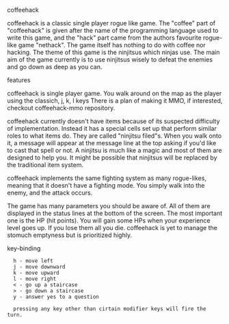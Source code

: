 coffeehack

coffeehack is a classic single player rogue like game.
The "coffee" part of "coffeehack" is given after the name of the programming language used to write this game,
and the "hack" part came from the authors favourite rogue-like game "nethack".
The game itself has nothing to do with coffee nor hacking.
The theme of this game is the ninjitsus which ninjas use. 
The main aim of the game currently is to use ninjitsus wisely to defeat the enemies and go down as deep as you can.

features

coffeehack is single player game. You walk around on the map as the player using the classich, j, k, l keys
There is a plan of making it MMO, if interested, checkout coffeehack-mmo repository.

coffeehack currently doesn't have items because of its suspected difficulty of implementation.
Instead it has a special cells set up that perform similar roles to what items do.
They are called "ninjitsu filed"s. When you walk onto it, a message will appear at the message line at the top
asking if you'd like to cast that spell or not. A ninjitsu is much like a magic and most of them are designed to help you.
It might be possible that ninjitsus will be replaced by the traditional item system.      

coffeehack implements the same fighting system as many rogue-likes, meaning that it doesn't have a fighting mode.
You simply walk into the enemy, and the attack occurs.

The game has many parameters you should be aware of. All of them are displayed in the status lines
at the bottom of the screen. The most important one is the HP (hit points). You will gain some HPs when your
experience level goes up. If you lose them all you die. coffeehack is yet to manage the stomuch emptyness but is
prioritized highly.

key-binding

      h - move left
      j - move downward
      k - move upward
      l - move right
      < - go up a staircase
      > - go down a staircase
      y - answer yes to a question

      pressing any key other than cirtain modifier keys will fire the turn.
